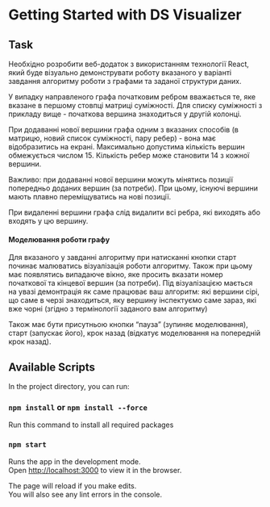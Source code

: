 # Getting Started with DS Visualizer

## Task

Необхідно розробити веб-додаток з використанням технології React, який буде візуально демонструвати
роботу вказаного у варіанті завдання алгоритму роботи з графами та заданої структури даних.

У випадку направленого графа початковим ребром вважається те, яке вказане в першому стовпці матриці суміжності. Для
списку суміжності з прикладу вище - початкова вершина знаходиться у другій колонці.

При додаванні нової вершини графа одним з вказаних способів (в матрицю, новий список суміжності, пару ребер) - вона має
відобразитись на екрані. Максимально допустима кількість вершин обмежується числом 15. Кількість ребер може становити 14
з кожної вершини.

Важливо: при додаванні нової вершини можуть мінятись позиції попередньо доданих вершин (за потреби). При цьому, існуючі
вершини мають плавно переміщуватись на нові позиції.

При видаленні вершини графа слід видалити всі ребра, які виходять або входять у цю вершину.

#### Моделювання роботи графу

Для вказаного у завданні алгоритму при натисканні кнопки старт починає малюватись візуалізація роботи алгоритму. Також
при цьому має появлятись випадаюче вікно, яке просить вказати номер початкової та кінцевої вершин (за потреби). Під
візуалізацією мається на увазі демонтрація як саме працюває ваш алгоритм: які вершини сірі, що саме в черзі знаходиться,
яку вершину інспектуємо саме зараз, які вже чорні (згідно з термінології заданого вам алгоритму)

Також має бути присутньою кнопки “пауза” (зупиняє моделювання), старт (запускає його), крок назад (відкатує моделювання
на попередній крок назад).


## Available Scripts

In the project directory, you can run:

### `npm install` or `npm install --force`

Run this command to install all required packages

### `npm start`

Runs the app in the development mode.\
Open [http://localhost:3000](http://localhost:3000) to view it in the browser.

The page will reload if you make edits.\
You will also see any lint errors in the console.
